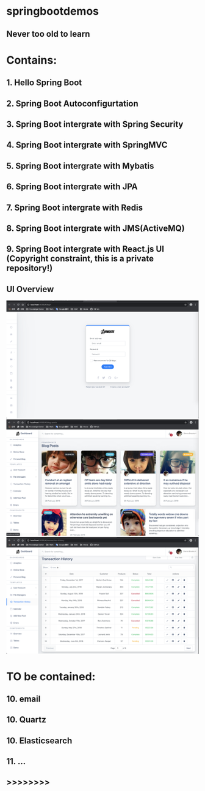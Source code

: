 # springbootdemos
## Never too old to learn
# Contains:
## 1. Hello Spring Boot
## 2. Spring Boot Autoconfigurtation
## 3. Spring Boot intergrate with Spring Security
## 4. Spring Boot intergrate with SpringMVC
## 5. Spring Boot intergrate with Mybatis
## 6. Spring Boot intergrate with JPA
## 7. Spring Boot intergrate with Redis
## 8. Spring Boot intergrate with JMS(ActiveMQ)
## 9. Spring Boot intergrate with React.js UI (Copyright constraint, this is a private repository!)

## UI Overview
![img](./ui-overview/1.jpg)
![img](./ui-overview/2.jpg)
![img](./ui-overview/3.jpg)



# TO be contained:
## 10. email
## 10. Quartz
## 10. Elasticsearch
## 11. ...
## >>>>>>>>
